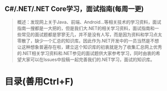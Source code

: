 ## C#/.NET/.NET Core学习，面试指南(每周一更)
> 概述：发现网上关于Java、前端、Android...等相关技术的学习资料，面试指南一搜都是一大把的，但是我们大.NET的相关学习资料，面试指南和一些常见的面试题都是寥寥无几，并不是没有人写，而是因为资料和学习点太零散了，缺少一个汇总的知识库。因此作为.NET开发中的一员当然是不想让这种想象普遍存在啦，建立这个知识库的初衷就是为了收集汇总网上优秀的.NET相关学习资料和.NET参见的面试题供大家参考学习，同时由衷的希望大家可以在Issues中投稿一起完善我们的.NET学习，面试的知识库。


# 目录(善用Ctrl+F)
